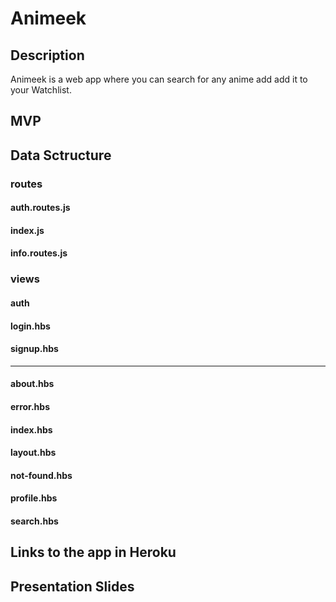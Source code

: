 # Animeek

## Description

Animeek is a web app where you can search for any anime add add it to your Watchlist. 

## MVP

## Data Sctructure

### routes

#### auth.routes.js
#### index.js
#### info.routes.js

### views

#### auth
#### login.hbs
#### signup.hbs
***
#### about.hbs
#### error.hbs
#### index.hbs
#### layout.hbs
#### not-found.hbs
#### profile.hbs
#### search.hbs




## Links to the app in Heroku



## Presentation Slides

